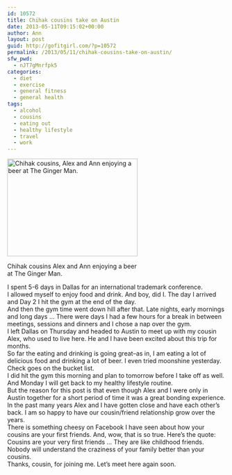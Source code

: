 ```yaml
---
id: 10572
title: Chihak cousins take on Austin
date: 2013-05-11T09:15:02+00:00
author: Ann
layout: post
guid: http://gofitgirl.com/?p=10572
permalink: /2013/05/11/chihak-cousins-take-on-austin/
sfw_pwd:
  - nJT7gMnrfpk5
categories:
  - diet
  - exercise
  - general fitness
  - general health
tags:
  - alcohol
  - cousins
  - eating out
  - healthy lifestyle
  - travel
  - work
---
```

<div id="attachment_10573" style="width: 310px" class="wp-caption alignleft">
  <a href="http://gofitgirl.com/?attachment_id=10573" rel="attachment wp-att-10573"><img class="size-medium wp-image-10573" alt="Chihak cousins, Alex and Ann enjoying a beer at The Ginger Man. " src="http://gofitgirl.com/wp-content/uploads/2013/05/Chihak-cousins-300x225.jpg" width="300" height="225" /></a>
  
  <p class="wp-caption-text">
    Chihak cousins Alex and Ann enjoying a beer at The Ginger Man.
  </p>
</div>

  
I spent 5-6 days in Dallas for an international trademark conference.  
I allowed myself to enjoy food and drink. And boy, did I. The day I arrived and Day 2 I hit the gym at the end of the day.  
And then the gym time went down hill after that. Late nights, early mornings and long days &#8230; There were days I had a few hours for a break in between meetings, sessions and dinners and I chose a nap over the gym.  
I left Dallas on Thursday and headed to Austin to meet up with my cousin Alex, who used to live here. He and I have been excited about this trip for months.  
So far the eating and drinking is going great&#8211;as in, I am eating a lot of delicious food and drinking a lot of beer. I even tried moonshine yesterday. Check goes on the bucket list.  
I did hit the gym this morning and plan to tomorrow before I take off as well.  
And Monday I will get back to my healthy lifestyle routine.  
But the reason for this post is that even though Alex and I were only in Austin together for a short period of time it was a great bonding experience. In the past many years Alex and I have gotten close and have each other&#8217;s back. I am so happy to have our cousin/friend relationship grow over the years.  
There is something cheesy on Facebook I have seen about how your cousins are your first friends. And, wow, that is so true. Here&#8217;s the quote: Cousins are your very first friends &#8230; They are like childhood friends. Nobody will understand the craziness of your family better than your cousins.  
Thanks, cousin, for joining me. Let&#8217;s meet here again soon.
